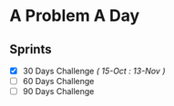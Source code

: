 # A Problem A Day

## Sprints
- [x] 30 Days Challenge _( 15-Oct : 13-Nov )_
- [ ] 60 Days Challenge
- [ ] 90 Days Challenge
